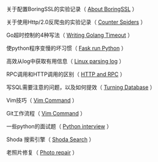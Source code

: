 关于配置BoringSSL的实验记录（ [About BoringSSL](https://github.com/XuYuanzhe/XuYuanzhe/blob/main/documents/BoringSSL.md) ）

关于使用Http/2.0反爬虫的实验记录（ [Counter Spiders](https://github.com/XuYuanzhe/XuYuanzhe/blob/main/documents/Http2.md) ）

Go超时控制的4种写法（ [Writing Golang Timeout](https://github.com/XuYuanzhe/XuYuanzhe/blob/main/documents/WritingGolangTimeout.md) ）

使python程序变慢的坏习惯（ [Fask run Python](https://github.com/XuYuanzhe/XuYuanzhe/blob/main/documents/FastPython.md) ）

高效从log中获取有用信息（ [Linux parsing log](https://github.com/XuYuanzhe/XuYuanzhe/blob/main/documents/LinuxParsingLog.md) ）

RPC调用和HTTP调用的区别（ [HTTP and RPC](https://github.com/XuYuanzhe/XuYuanzhe/blob/main/documents/HTTP&RPC.md) ）

写SQL需要注意的问题，以及如何提效（ [Turning Database](https://github.com/XuYuanzhe/XuYuanzhe/blob/main/documents/SQL.md) ）

Vim技巧（ [Vim Command](https://github.com/XuYuanzhe/XuYuanzhe/blob/main/documents/VimCommand.md) ）

Git工作流程（ [Vim Command](https://github.com/XuYuanzhe/XuYuanzhe/blob/main/documents/GitWorkflow.md) ）

一些python的面试题（ [Python interview](https://github.com/XuYuanzhe/XuYuanzhe/blob/main/documents/PythonInterview.md) ）

Shoda 搜索引擎（ [Shoda Search](https://github.com/XuYuanzhe/XuYuanzhe/blob/main/documents/ShodaSearch.md) ）

老照片修复（ [Photo repair](https://github.com/XuYuanzhe/XuYuanzhe/blob/main/documents/PhotoRepair.md) ）
